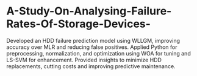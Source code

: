 # A-Study-On-Analysing-Failure-Rates-Of-Storage-Devices-
Developed an HDD failure prediction model using WLLGM, improving accuracy over MLR and reducing false positives. Applied Python for preprocessing, normalization, and optimization using WOA for tuning and LS-SVM for enhancement. Provided insights to minimize HDD replacements, cutting costs and improving predictive maintenance. 
